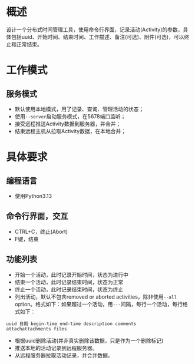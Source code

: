 # 概述
设计一个分布式时间管理工具，使用命令行界面，记录活动(Activity)的参数，具体包括uuid、开始时间、结束时间、工作描述、备注(可选)、附件(可选)，可以终止和正常结束。
# 工作模式
## 服务模式
+ 默认使用本地模式，用了记录、查询、管理活动的状态；
+ 使用`--server`启动服务模式，在5678端口监听；
+ 接受远程推送Activity数据到服务器，并合并；
+ 结束远程主机从拉取Activity数据，在本地合并；
# 具体要求
## 编程语言
 + 使用Python3.13
## 命令行界面，交互
 + CTRL+C，终止(Abort)
 + F键，结束
## 功能列表
 + 开始一个活动，此时记录开始时间，状态为进行中
 + 结束一个活动，此时记录结束时间，状态为正常
 + 终止一个活动，此时记录结束时间，状态为终止
 + 列出活动，默认不包含removed or aborted activities，除非使用`--all` option。格式如下：如果超过一个活动，用`---`间隔，每行一个活动，每行格式如下：
```
uuid 日期 begin-time end-time description comments
attachattachments files
```
 + 根据uuid删除活动(并非真实删除该数据，只是作为一个删除标记)
 + 推送本地的活动记录到远程服务器。
 + 从远程服务器拉取活动记录，并合并数据。